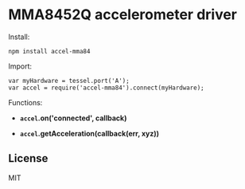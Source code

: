 # MMA8452Q accelerometer driver

Install:

```
npm install accel-mma84
```

Import:

```
var myHardware = tessel.port('A');
var accel = require('accel-mma84').connect(myHardware);
```

Functions:

*  **`accel`.on('connected', callback)**

*  **`accel`.getAcceleration(callback(err, xyz))**


## License

MIT
